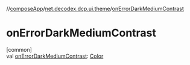 //[composeApp](../../index.md)/[net.decodex.dcp.ui.theme](index.md)/[onErrorDarkMediumContrast](on-error-dark-medium-contrast.md)

# onErrorDarkMediumContrast

[common]\
val [onErrorDarkMediumContrast](on-error-dark-medium-contrast.md): [Color](https://developer.android.com/reference/kotlin/androidx/compose/ui/graphics/Color.html)
